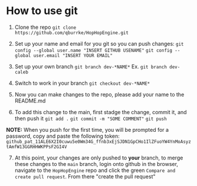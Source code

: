 # How to use git

1. Clone the repo
`git clone https://github.com/qburrke/HopHopEngine.git`

2. Set up your name and email for you git so you can push changes:
`git config --global user.name "INSERT GITHUB USENAME"` 
`git config --global user.email "INSERT YOUR EMAIL"`

3. Set up your own branch
`git branch dev-*NAME*` Ex. `git branch dev-caleb`

4. Switch to work in your branch
`git checkout dev-*NAME*`

5. Now you can make changes to the repo, please add your name to the README.md

6. To add this change to the main, first stadge the change, commit it, and then push it
`git add .`
`git commit -m "SOME COMMENT"`
`git push`

**NOTE:** When you push for the first time, you will be prompted for a password, copy and paste the following token:
`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`

7. At this point, your changes are only pushed to **your** branch, to merge these changes to the `main` branch, login onto github in the browser, navigate to the `HopHopEngine` repo and click the green `Compare and create pull request`. From there "create the pull request"

